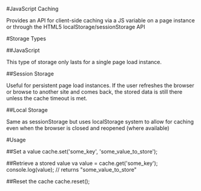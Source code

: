 #JavaScript Caching

Provides an API for client-side caching via a JS variable on a page instance
or through the HTML5 localStorage/sessionStorage API

#Storage Types

##JavaScript

This type of storage only lasts for a single page load instance.

##Session Storage

Useful for persistent page load instances. If the user refreshes
the browser or browse to another site and comes back, the stored
data is still there unless the cache timeout is met.

##Local Storage

Same as sessionStorage but uses localStorage system to allow for
caching even when the browser is closed and reopened (where available)


#Usage

##Set a value
    cache.set('some_key', 'some_value_to_store');

##Retrieve a stored value
    va value = cache.get('some_key');
    console.log(value); // returns "some_value_to_store"

##Reset the cache
    cache.reset();